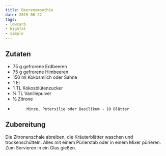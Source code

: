 ```yaml
---
title: Beerensmoothie
date: 2015-06-22
tags:
- lowcarb
- highfat
- simple
---
```


## Zutaten
- 75 g      gefrorene Erdbeeren
- 75 g      gefrorene Himbeeren
- 150 ml    Kokosmilch oder Sahne
- 1         Ei
- 1 TL      Kokosblütenzucker
- ¼ TL      Vanillepulver
- ½         Zitrone
-           Minze, Petersilie oder Basilikum ~ 10 Blätter

## Zubereitung
Die Zitronenschale abreiben, die Kräuterblätter waschen und trockenschütteln. Alles mit einem Pürierstab oder in einem Mixer pürieren. Zum Servieren in ein Glas gießen.
